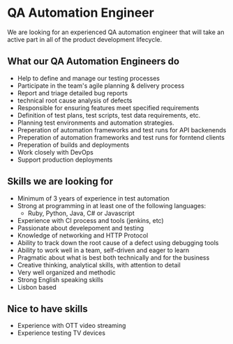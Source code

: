 # QA Automation Engineer
We are looking for an experienced QA automation engineer that will take an active part in all of the product development lifecycle.

## What our QA Automation Engineers do
- Help to define and manage our testing processes
- Participate in the team's agile planning & delivery process
- Report and triage detailed bug reports
- technical root cause analysis of defects
- Responsible for ensuring features meet specified requirements
- Definition of test plans, test scripts, test data requirements, etc.
- Planning test environments and automation strategies.
- Preperation of automation frameworks and test runs for API backenends
- Preperation of automation frameworks and test runs for forntend clients
- Preperation of builds and deployments
- Work closely with DevOps
- Support production deployments

## Skills we are looking for
- Minimum of 3 years of experience in test automation
- Strong at programming in at least one of the following languages:
  - Ruby, Python, Java, C# or Javascript
- Experience with CI process and tools (jenkins, etc)
- Passionate about develepoment and testing
- Knowledge of networking and HTTP Protocol
- Ability to track down the root cause of a defect using debugging tools
- Ability to work well in a team, self-driven and eager to learn
- Pragmatic about what is best both technically and for the business
- Creative thinking, analytical skills, with attention to detail
- Very well organized and methodic
- Strong English speaking skills
- Lisbon based

## Nice to have skills
- Experience with OTT video streaming
- Experience testing TV devices